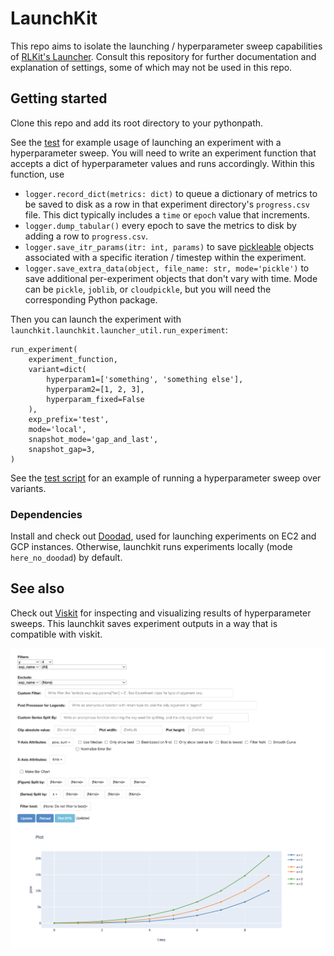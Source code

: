 # LaunchKit
This repo aims to isolate the launching / hyperparameter sweep capabilities of [RLKit's Launcher](https://github.com/rail-berkeley/rlkit/blob/master/rlkit/launchers/launcher_util.py). Consult this repository for further documentation and explanation of settings, some of which may not be used in this repo.

## Getting started
Clone this repo and add its root directory to your pythonpath.

See the [test](testing/test.py) for example usage of launching an experiment with a hyperparameter sweep.
You will need to write an experiment function that accepts a dict of hyperparameter values and runs accordingly. Within this function, use
- `logger.record_dict(metrics: dict)` to queue a dictionary of metrics to be saved to disk as a row in that experiment directory's `progress.csv` file. This dict typically includes a `time` or `epoch` value that increments.
- `logger.dump_tabular()` every epoch to save the metrics to disk by adding a row to `progress.csv`.
- `logger.save_itr_params(itr: int, params)` to save [pickleable](https://docs.python.org/3/library/pickle.html#what-can-be-pickled-and-unpickled) objects associated with a specific iteration / timestep within the experiment.
- `logger.save_extra_data(object, file_name: str, mode='pickle')` to save additional per-experiment objects that don't vary with time. Mode can be `pickle`, `joblib`, or `cloudpickle`, but you will need the corresponding Python package.

Then you can launch the experiment with `launchkit.launchkit.launcher_util.run_experiment`:
```
run_experiment(
    experiment_function,
    variant=dict(
        hyperparam1=['something', 'something else'],
        hyperparam2=[1, 2, 3],
        hyperparam_fixed=False
    ),
    exp_prefix='test',
    mode='local',
    snapshot_mode='gap_and_last',
    snapshot_gap=3,
)
```

See the [test script](testing/test.py) for an example of running a hyperparameter sweep over variants.

### Dependencies
Install and check out [Doodad](https://github.com/justinjfu/doodad), used for launching experiments on EC2 and GCP instances. Otherwise, launchkit runs experiments locally (mode `here_no_doodad`) by default.

## See also
Check out [Viskit](https://github.com/vitchyr/viskit) for inspecting and visualizing results of hyperparameter sweeps. This launchkit saves experiment outputs in a way that is compatible with viskit.

<img src="viskit_example.png" alt="Viskit data visualization" width="600"/>
